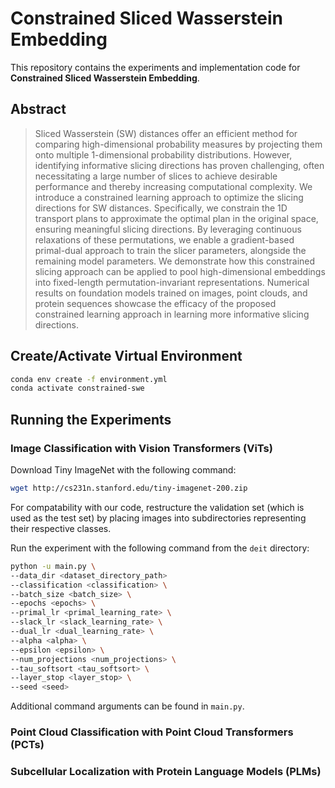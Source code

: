 # Constrained Sliced Wasserstein Embedding

This repository contains the experiments and implementation code for **Constrained Sliced Wasserstein Embedding**.

## Abstract

> Sliced Wasserstein (SW) distances offer an efficient method for comparing high-dimensional probability measures by projecting them onto multiple 1-dimensional probability distributions. However, identifying informative slicing directions has proven challenging, often necessitating a large number of slices to achieve desirable performance and thereby increasing computational complexity. We introduce a constrained learning approach to optimize the slicing directions for SW distances. Specifically, we constrain the 1D transport plans to approximate the optimal plan in the original space, ensuring meaningful slicing directions. By leveraging continuous relaxations of these permutations, we enable a gradient-based primal-dual approach to train the slicer parameters, alongside the remaining model parameters. We demonstrate how this constrained slicing approach can be applied to pool high-dimensional embeddings into fixed-length permutation-invariant representations. Numerical results on foundation models trained on images, point clouds, and protein sequences showcase the efficacy of the proposed constrained learning approach in learning more informative slicing directions.

## Create/Activate Virtual Environment
```bash
conda env create -f environment.yml
conda activate constrained-swe
```
   
## Running the Experiments


### Image Classification with Vision Transformers (ViTs)

Download Tiny ImageNet with the following command:

```bash
wget http://cs231n.stanford.edu/tiny-imagenet-200.zip
```

For compatability with our code, restructure the validation set (which is used as the test set) by placing images into subdirectories representing their respective classes.

Run the experiment with the following command from the `deit` directory:

```bash
python -u main.py \
--data_dir <dataset_directory_path>
--classification <classification> \
--batch_size <batch_size> \
--epochs <epochs> \
--primal_lr <primal_learning_rate> \
--slack_lr <slack_learning_rate> \
--dual_lr <dual_learning_rate> \
--alpha <alpha> \
--epsilon <epsilon> \
--num_projections <num_projections> \
--tau_softsort <tau_softsort> \
--layer_stop <layer_stop> \
--seed <seed>
```

Additional command arguments can be found in `main.py`.

### Point Cloud Classification with Point Cloud Transformers (PCTs)
    

### Subcellular Localization with Protein Language Models (PLMs) 
   